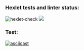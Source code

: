 ### Hexlet tests and linter status:
![hexlet-check](https://github.com/Evglit/python-project-lvl2/workflows/hexlet-check/badge.svg)
<a href="https://codeclimate.com/github/Evglit/python-project-lvl2/maintainability"><img src="https://api.codeclimate.com/v1/badges/35ca774200bb963b711f/maintainability" /></a>


### Test:
[![asciicast](https://asciinema.org/a/V71sJYZpaf5sRzXoEOdINp84V.svg)](https://asciinema.org/a/V71sJYZpaf5sRzXoEOdINp84V)
